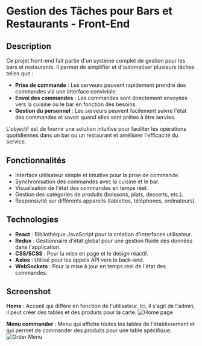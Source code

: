 # Gestion des Tâches pour Bars et Restaurants - Front-End

## Description

Ce projet front-end fait partie d'un système complet de gestion pour les bars et restaurants. Il permet de simplifier et d'automatiser plusieurs tâches telles que :

- **Prise de commande** : Les serveurs peuvent rapidement prendre des commandes via une interface conviviale.
- **Envoi des commandes** : Les commandes sont directement envoyées vers la cuisine ou le bar en fonction des besoins.
- **Gestion du personnel** : Les serveurs peuvent facilement suivre l'état des commandes et savoir quand elles sont prêtes à être servies.

L'objectif est de fournir une solution intuitive pour faciliter les opérations quotidiennes dans un bar ou un restaurant et améliorer l'efficacité du service.

## Fonctionnalités

- Interface utilisateur simple et intuitive pour la prise de commande.
- Synchronisation des commandes avec la cuisine et le bar.
- Visualisation de l'état des commandes en temps réel.
- Gestion des catégories de produits (boissons, plats, desserts, etc.).
- Responsivité sur différents appareils (tablettes, téléphones, ordinateurs).

## Technologies

- **React** : Bibliothèque JavaScript pour la création d'interfaces utilisateur.
- **Redux** : Gestionnaire d'état global pour une gestion fluide des données dans l'application.
- **CSS/SCSS** : Pour la mise en page et le design réactif.
- **Axios** : Utilisé pour les appels API vers le back-end.
- **WebSockets** : Pour la mise à jour en temps réel de l'état des commandes.

## Screenshot

**Home** : Accueil qui diffère en fonction de l'utilisateur. Ici, il s'agit de l'admin, il peut créer des tables et des produits pour la carte.
![Home page](.src/assets/home.png)

**Menu commander** : Menu qui affiche toutes les tables de l'établissement et qui permet de commander des produits pour une table spécifique. 
![Order Menu](.src/assets/order.png)
